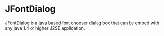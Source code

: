 JFontDialog
===========

JFontDialog is a java based font chooser dialog box that can be embed with any java 1.4 or higher J2SE application.
